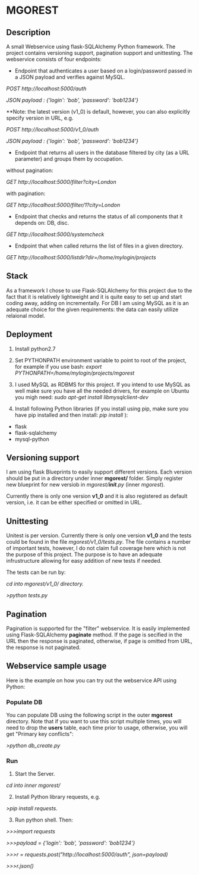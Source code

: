 # MGOREST

## Description
A small Webservice using flask-SQLAlchemy Python framework. The project contains versioning support, pagination support and unittesting. The webservice consists of four endpoints:

- Endpoint that authenticates a user based on a login/password passed in a JSON payload and verifies against MySQL.

*POST http://localhost:5000/auth*

*JSON payload : {'login': 'bob', 'password': 'bob1234'}*

**Note: the latest version (v1_0) is default, however, you can also explicitly specify version in URL, e.g.

*POST http://localhost:5000/v1_0/auth*

*JSON payload : {'login': 'bob', 'password': 'bob1234'}*

- Endpoint that returns all users in the database filtered by city (as a URL parameter) and groups them by occupation.

without pagination:

 *GET http://localhost:5000/filter?city=London*

with pagination:

 *GET http://localhost:5000/filter/1?city=London*

- Endpoint that checks and returns the status of all components that it depends on: DB, disc.

*GET http://localhost:5000/systemcheck*

- Endpoint that when called returns the list of files in a given directory.

*GET http://localhost:5000/listdir?dir=/home/mylogin/projects* 

## Stack
As a framework I chose to use Flask-SQLAlchemy for this project due to the fact that it is relatively lightweight and it is quite easy to set up and start coding away, adding on incrementally. For DB I am using MySQL as it is an adequate choice for the given requirements: the data can easily utilize relaional model.

## Deployment
1. Install python2.7
2. Set PYTHONPATH environment variable to point to root of the project, for example if you use bash: *export PYTHONPATH=/home/mylogin/projects/mgorest*

3. I used MySQL as RDBMS for this project. If you intend to use MySQL as well make sure you have all the needed drivers, for example on Ubuntu you migh need: *sudo apt-get install libmysqlclient-dev*

4. Install following Python libraries (if you install using pip, make sure you have pip installed and then install: *pip install <library>*):

* flask
* flask-sqlalchemy
* mysql-python

## Versioning support
I am using flask Blueprints to easily support different versions. Each version should be put in a directory under inner **mgorest/** folder. Simply register new blueprint for new versiob in *mgorest/__init__.py* (inner *mgorest*).

Currently there is only one version **v1_0** and it is also registered as default version, i.e. it can be either specified or omitted in URL.

## Unittesting
Unitest is per version. Currently there is only one version **v1_0** and the tests could be found in the file *mgorest/v1_0/tests.py*.
The file contains a number of important tests, however, I do not claim full coverage here which is not the purpose of this project. The purpose is to have an adequate infrustructure allowing for easy addition of new tests if needed.


The tests can be run by:

*cd into mgorest/v1_0/ directory.*

*>python tests.py*

## Pagination
Pagination is supported for the "filter" webservice. It is easily implemented using Flask-SQLAlchemy **paginate** method. If the page is secified in the URL then the response is paginated, otherwise, if page is omitted from URL, the response is not paginated.

## Webservice sample usage

Here is the example on how you can try out the webservice API using Python:

### Populate DB
You can populate DB using the following script in the outer **mgorest** directory. Note that if you want to use this script multiple times, you will need to drop the **users** table, each time prior to usage, otherwise, you will get "Primary key conflicts":

*>python db_create.py*

### Run 
1. Start the Server.

*cd into inner mgorest/*

2. Install Python library requests, e.g. 

*>pip install requests*.

3. Run python shell. Then:

*>>>import requests*

*>>>payload = {'login': 'bob', 'password': 'bob1234'}*

*>>>r = requests.post("http://localhost:5000/auth", json=payload)*

*>>>r.json()*
